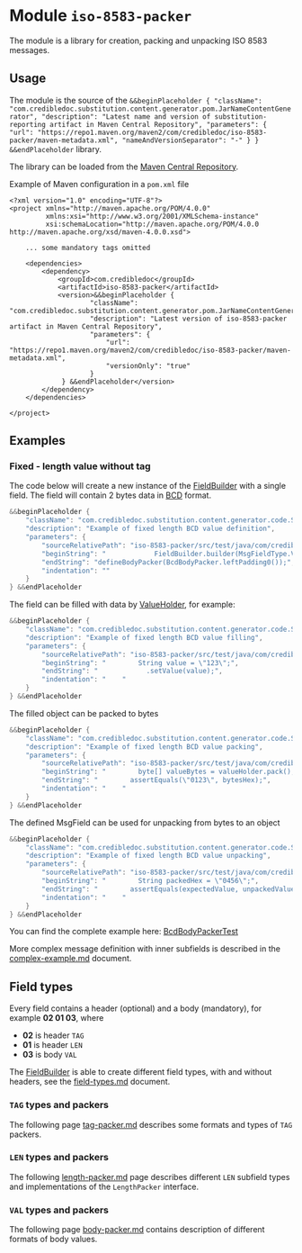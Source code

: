 # Module `iso-8583-packer`

The module is a library for creation, packing and unpacking ISO 8583 messages.

## Usage
The module is the source of the `&&beginPlaceholder {
                                          "className": "com.credibledoc.substitution.content.generator.pom.JarNameContentGenerator",
                                          "description": "Latest name and version of substitution-reporting artifact in Maven Central Repository",
                                          "parameters": {
                                              "url": "https://repo1.maven.org/maven2/com/credibledoc/iso-8583-packer/maven-metadata.xml",
                                              "nameAndVersionSeparator": "-"
                                          }
                                   } &&endPlaceholder` library.

The library can be loaded from the [Maven Central Repository](https://mvnrepository.com/artifact/com.credibledoc/iso-8583-packer).

Example of Maven configuration in a `pom.xml` file

    <?xml version="1.0" encoding="UTF-8"?>
    <project xmlns="http://maven.apache.org/POM/4.0.0"
             xmlns:xsi="http://www.w3.org/2001/XMLSchema-instance"
             xsi:schemaLocation="http://maven.apache.org/POM/4.0.0 http://maven.apache.org/xsd/maven-4.0.0.xsd">
    
        ... some mandatory tags omitted
    
        <dependencies>
            <dependency>
                <groupId>com.credibledoc</groupId>
                <artifactId>iso-8583-packer</artifactId>
                <version>&&beginPlaceholder {
                        "className": "com.credibledoc.substitution.content.generator.pom.JarNameContentGenerator",
                        "description": "Latest version of iso-8583-packer artifact in Maven Central Repository",
                        "parameters": {
                            "url": "https://repo1.maven.org/maven2/com/credibledoc/iso-8583-packer/maven-metadata.xml",
                            "versionOnly": "true"
                        }
                 } &&endPlaceholder</version>
            </dependency>
        </dependencies>
    
    </project>

## Examples

### Fixed - length value without tag

The code below will create a new instance of the [FieldBuilder](https://github.com/credibledoc/credible-doc/blob/master/iso-8583-packer/src/main/java/com/credibledoc/iso8583packer/FieldBuilder.java) with a single field.
The field will contain 2 bytes data in [BCD](https://en.wikipedia.org/wiki/Binary-coded_decimal) format.

```Java
&&beginPlaceholder {
    "className": "com.credibledoc.substitution.content.generator.code.SourceContentGenerator",
    "description": "Example of fixed length BCD value definition",
    "parameters": {
        "sourceRelativePath": "iso-8583-packer/src/test/java/com/credibledoc/iso8583packer/bcd/BcdBodyPackerTest.java",
        "beginString": "            FieldBuilder.builder(MsgFieldType.VAL)",
        "endString": "defineBodyPacker(BcdBodyPacker.leftPadding0());",
        "indentation": ""
    }
} &&endPlaceholder
```

The field can be filled with data by [ValueHolder](https://github.com/credibledoc/credible-doc/blob/master/iso-8583-packer/src/main/java/com/credibledoc/iso8583packer/ValueHolder.java),
for example:
```Java
&&beginPlaceholder {
    "className": "com.credibledoc.substitution.content.generator.code.SourceContentGenerator",
    "description": "Example of fixed length BCD value filling",
    "parameters": {
        "sourceRelativePath": "iso-8583-packer/src/test/java/com/credibledoc/iso8583packer/bcd/BcdBodyPackerTest.java",
        "beginString": "        String value = \"123\";",
        "endString": "            .setValue(value);",
        "indentation": "    "
    }
} &&endPlaceholder
```

The filled object can be packed to bytes
```Java
&&beginPlaceholder {
    "className": "com.credibledoc.substitution.content.generator.code.SourceContentGenerator",
    "description": "Example of fixed length BCD value packing",
    "parameters": {
        "sourceRelativePath": "iso-8583-packer/src/test/java/com/credibledoc/iso8583packer/bcd/BcdBodyPackerTest.java",
        "beginString": "        byte[] valueBytes = valueHolder.pack();",
        "endString": "        assertEquals(\"0123\", bytesHex);",
        "indentation": "    "
    }
} &&endPlaceholder
```

The defined MsgField can be used for unpacking from bytes to an object
```Java
&&beginPlaceholder {
    "className": "com.credibledoc.substitution.content.generator.code.SourceContentGenerator",
    "description": "Example of fixed length BCD value unpacking",
    "parameters": {
        "sourceRelativePath": "iso-8583-packer/src/test/java/com/credibledoc/iso8583packer/bcd/BcdBodyPackerTest.java",
        "beginString": "        String packedHex = \"0456\";",
        "endString": "        assertEquals(expectedValue, unpackedValue);",
        "indentation": "    "
    }
} &&endPlaceholder
```

You can find the complete example here: [BcdBodyPackerTest](https://github.com/credibledoc/credible-doc/blob/master/iso-8583-packer/src/test/java/com/credibledoc/iso8583packer/bcd/BcdBodyPackerTest.java)

More complex message definition with inner subfields is described in the [complex-example.md](doc/complex-example.md) document.

## Field types
Every field contains a header (optional) and a body (mandatory), for example <b>02 01 03</b>, where
* <b>02</b> is header `TAG`
* <b>01</b> is header `LEN`
* <b>03</b> is body `VAL`

The [FieldBuilder](https://github.com/credibledoc/credible-doc/blob/master/iso-8583-packer/src/main/java/com/credibledoc/iso8583packer/FieldBuilder.java)
is able to create different field types, with and without headers, see the [field-types.md](doc/field-types.md) document.

### `TAG` types and packers
The following page [tag-packer.md](doc/tag/tag-packer.md) describes some formats and types of `TAG` packers.

### `LEN` types and packers
The following [length-packer.md](doc/length/length-packer.md) page describes different `LEN` subfield types
and implementations of the `LengthPacker` interface.

### `VAL` types and packers
The following page [body-packer.md](doc/body/body-packer.md) contains description of different formats of body values.
